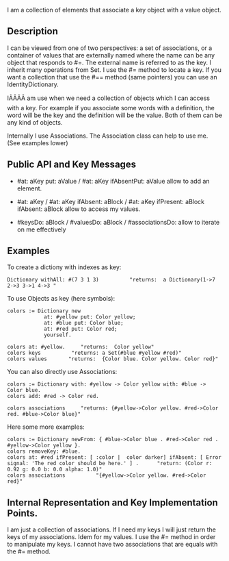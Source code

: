 I am a collection of elements that associate a key object with a value object.

Description
--------------------------

I  can be viewed from one of two perspectives: a set of associations, or a container of values that are externally named where the name can be any object that responds to #=. The external name is referred to as the key.  I inherit many operations from Set.
I use the #= method to locate a key. If you want a collection that use the #== method (same pointers) you can use an IdentityDictionary.

IÃÂÃÂ am use when we need a collection of objects which I can access with a key. For example if you associate some words with a definition, the word will be the key and the definition will be the value. Both of them can be any kind of objects.

Internally I use Associations. The Association class can help to use me. (See examples lower)

Public API and Key Messages
--------------------------

- #at: aKey put: aValue / #at: aKey ifAbsentPut: aValue 		allow to add an element.
  
- #at: aKey / #at: aKey ifAbsent: aBlock / #at: aKey ifPresent: aBlock ifAbsent: aBlock 		allow to access my values.

- #keysDo: aBlock / #valuesDo: aBlock / #associationsDo: 		allow to iterate on me effectively

Examples 
--------------------------

To create a dictiony with indexes as key: 

	Dictionary withAll: #(7 3 1 3)   		"returns:  a Dictionary(1->7 2->3 3->1 4->3 "

To use Objects as key (here symbols): 

	colors := Dictionary new 
				at: #yellow put: Color yellow; 
				at: #blue put: Color blue;
				at: #red put: Color red;
				yourself.
				
	colors at: #yellow. 	"returns:  Color yellow"
	colors keys          "returns: a Set(#blue #yellow #red)"
	colors values       "returns:  {Color blue. Color yellow. Color red}"  

You can also directly use Associations: 

	colors := Dictionary with: #yellow -> Color yellow with: #blue -> Color blue.
	colors add: #red -> Color red.
	
	colors associations  	"returns: {#yellow->Color yellow. #red->Color red. #blue->Color blue}"
		
Here some more examples: 

	colors := Dictionary newFrom: { #blue->Color blue . #red->Color red . #yellow->Color yellow }. 
	colors removeKey: #blue. 
	colors at: #red ifPresent: [ :color |  color darker] ifAbsent: [ Error signal: 'The red color should be here.' ] .		"return: (Color r: 0.92 g: 0.0 b: 0.0 alpha: 1.0)"
	colors associations 		 "{#yellow->Color yellow. #red->Color red}"
 
Internal Representation and Key Implementation Points.
--------------------------

I am just a collection of associations. If I need my keys I will just return the keys of my associations. Idem for my values.
I use the #= method in order to manipulate my keys. I cannot have two associations that are equals with the #= method.